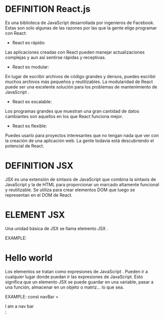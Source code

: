 # DEFINITION React.js 

Es una biblioteca de JavaScript desarrollada por ingenieros de Facebook.
Estas son solo algunas de las razones por las que la gente elige programar con React:

- React es rápido:

Las aplicaciones creadas con React pueden manejar actualizaciones complejas y aun así sentirse rápidas y receptivas.

- React es modular: 

En lugar de escribir archivos de código grandes y densos, puedes escribir muchos archivos más pequeños y reutilizables. La modularidad de React puede ser una excelente solución para los problemas de mantenimiento de JavaScript .

- React es escalable: 

Los programas grandes que muestran una gran cantidad de datos cambiantes son aquellos en los que React funciona mejor.

- React es flexible: 

Puedes usarlo para proyectos interesantes que no tengan nada que ver con la creación de una aplicación web. La gente todavía está descubriendo el potencial de React.

# DEFINITION JSX

JSX es una extensión de sintaxis de JavaScript que combina la sintaxis de JavaScript y la de HTML para proporcionar un marcado altamente funcional y reutilizable. Se utiliza para crear elementos DOM que luego se representan en el DOM de React.


# ELEMENT JSX

Una unidad básica de JSX se llama elemento JSX .

EXAMPLE: <h1>Hello world</h1>

Los elementos se tratan como expresiones de JavaScript . Pueden ir a cualquier lugar donde puedan ir las expresiones de JavaScript. Esto significa que un elemento JSX se puede guardar en una variable, pasar a una función, almacenar en un objeto o matriz... lo que sea.

EXAMPLE: const navBar = <nav>I am a nav bar</nav>;

